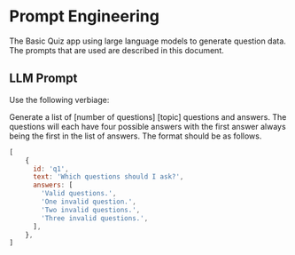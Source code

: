 # Prompt Engineering

The Basic Quiz app using large language models to generate question data.  The prompts that are used are described in this document.

## LLM Prompt

Use the following verbiage:

Generate a list of [number of questions] [topic] questions and answers.  The questions will each have four possible answers with the first answer always being the first in the list of answers.  The format should be as follows.
```js
[
    {
      id: 'q1',
      text: 'Which questions should I ask?',
      answers: [
        'Valid questions.',
        'One invalid question.',
        'Two invalid questions.',
        'Three invalid questions.',
      ],
    },
]
```

